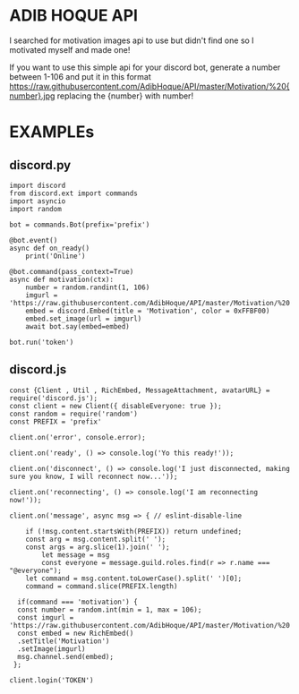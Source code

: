 # ADIB HOQUE API
I searched for motivation images api to use but didn't find one so I motivated myself and made one! 

If you want to use this simple api for your discord bot, generate a number between 1-106 and put it in this format https://raw.githubusercontent.com/AdibHoque/API/master/Motivation/%20{number}.jpg replacing the {number} with number! 

# EXAMPLEs
## discord.py 
```
import discord
from discord.ext import commands
import asyncio 
import random 

bot = commands.Bot(prefix='prefix')

@bot.event()
async def on_ready()
    print('Online')
    
@bot.command(pass_context=True)
async def motivation(ctx):
    number = random.randint(1, 106)
    imgurl = 'https://raw.githubusercontent.com/AdibHoque/API/master/Motivation/%20'+number+'.jpg'
    embed = discord.Embed(title = 'Motivation', color = 0xFFBF00)
    embed.set_image(url = imgurl) 
    await bot.say(embed=embed)
    
bot.run('token') 
```
## discord.js
```
const {Client , Util , RichEmbed, MessageAttachment, avatarURL} = require('discord.js'); 
const client = new Client({ disableEveryone: true }); 
const random = require('random')
const PREFIX = 'prefix'

client.on('error', console.error);

client.on('ready', () => console.log('Yo this ready!'));

client.on('disconnect', () => console.log('I just disconnected, making sure you know, I will reconnect now...'));

client.on('reconnecting', () => console.log('I am reconnecting now!'));

client.on('message', async msg => { // eslint-disable-line

	if (!msg.content.startsWith(PREFIX)) return undefined;
	const arg = msg.content.split(' ');
	const args = arg.slice(1).join(' ');
        let message = msg
        const everyone = message.guild.roles.find(r => r.name === "@everyone"); 
	let command = msg.content.toLowerCase().split(' ')[0];
	command = command.slice(PREFIX.length)

  if(command === 'motivation') {
  const number = random.int(min = 1, max = 106);
  const imgurl = 'https://raw.githubusercontent.com/AdibHoque/API/master/Motivation/%20'+number+'.jpg'
  const embed = new RichEmbed()
  .setTitle('Motivation') 
  .setImage(imgurl)
  msg.channel.send(embed);
 };
 
client.login('TOKEN')
```
